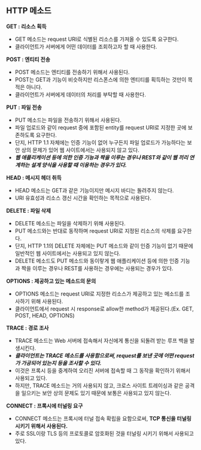 ## HTTP 메소드

**GET : 리소스 획득**

- GET 메소드는 request URI로 식별된 리소스를 가져올 수 있도록 요구한다.
- 클라이언트가 서버에게 어떤 데이터를 조회하고자 할 때 사용한다.



**POST : 엔티티 전송**

- POST 메소드는 엔티티를 전송하기 위해서 사용된다.
- POST는 GET과 기능이 비슷하지만 리스폰스에 의한 엔티티를 획득하는 것만이 목적은 아니다.
- 클라이언트가 서버에게 데이터의 처리를 부탁할 때 사용한다.



**PUT : 파일 전송**

- PUT 메소드는 파일을 전송하기 위해서 사용된다.
- 파일 업로드와 같이 request 중에 포함된 entity를 request URI로 지정한 곳에 보존하도록 요구한다.
- 단지, HTTP 1.1 자체에는 인증 기능이 없어 누구든지 파일 업로드가 가능하다는 보안 상의 문제가 있어 웹 사이트에서는 사용되지 않고 있다.
- ***웹 애플리케이션 등에 의한 인증 기능과 짝을 이루는 경우나 REST와 같이 웹 끼리 연계하는 설계 양식을 사용할 때 이용하는 경우가 있다.***

 

**HEAD : 메시지 헤더 취득**

- HEAD 메소드는 GET과 같은 기능이지만 메시지 바디는 돌려주지 않는다.
- URI 유효성과 리소스 갱신 시간을 확인하는 목적으로 사용된다.



**DELETE : 파일 삭제**

- DELETE 메소드는 파일을 삭제하기 위해 사용된다.
- PUT 메소드와는 반대로 동작하며 request URI로 지정된 리소스의 삭제를 요구한다.
- 단지, HTTP 1.1의 DELETE 자체에는 PUT 메소드와 같이 인증 기능이 없기 때문에 일반적인 웹 사이트에서는 사용되고 있지 않는다.
- DELETE 메소드도 PUT 메소드와 동이랗게 웹 애플리케이션 등에 의한 인증 기능과 짝을 이루는 경우나 REST를 사용하는 경우에는 사용되는 경우가 있다.



**OPTIONS : 제공하고 있는 메소드의 문의**

- OPTIONS 메소드는 request URI로 지정한 리소스가 제공하고 있는 메소드를 조사하기 위해 사용된다.
- 클라이언트에서 request 시 response로 allow한 method가 제공된다.(Ex. GET, POST, HEAD, OPTIONS)



**TRACE : 경로 조사**

- TRACE 메소드는 Web 서버에 접속해서 자신에게 통신을 되돌려 받는 루프 백을 발생시킨다.
- ***클라이언트는 TRACE 메소드를 사용함으로써, request를 보낸 곳에 어떤 request가 가공되어 있는지 등을 조사할 수 있다.***
- 이것은 프록시 등을 중계하여 오리진 서버에 접속할 때 그 동작을 확인하기 위해서 사용되고 있다.
- 하지만, TRACE 메소드는 거의 사용되지 않고, 크로스 사이트 트레이싱과 같은 공격을 일으키는 보안 상의 문제도 있기 때문에 보통은 사용되고 있지 않는다.



**CONNECT : 프록시에 터널링 요구**

- CONNECT 메소드는 프록시에 터널 접속 확립을 요함으로써, **TCP 통신을 터널링 시키기 위해서 사용된다.**
- 주로 SSL이랑 TLS 등의 프로토콜로 암호화된 것을 터널링 시키기 위해서 사용되고 있다.